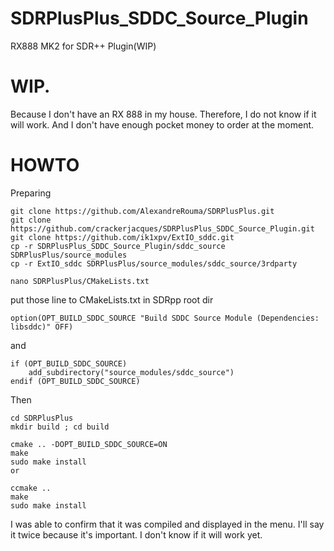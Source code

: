 # SDRPlusPlus_SDDC_Source_Plugin
RX888 MK2 for SDR++ Plugin(WIP)


# WIP.
Because I don't have an RX 888 in my house.
Therefore, I do not know if it will work.
And I don't have enough pocket money to order at the moment.

# HOWTO

Preparing
```
git clone https://github.com/AlexandreRouma/SDRPlusPlus.git
git clone https://github.com/crackerjacques/SDRPlusPlus_SDDC_Source_Plugin.git
git clone https://github.com/ik1xpv/ExtIO_sddc.git
cp -r SDRPlusPlus_SDDC_Source_Plugin/sddc_source SDRPlusPlus/source_modules
cp -r ExtIO_sddc SDRPlusPlus/source_modules/sddc_source/3rdparty

nano SDRPlusPlus/CMakeLists.txt

```
put those line to CMakeLists.txt in SDRpp root dir

```
option(OPT_BUILD_SDDC_SOURCE "Build SDDC Source Module (Dependencies: libsddc)" OFF)
```
and

```
if (OPT_BUILD_SDDC_SOURCE)
    add_subdirectory("source_modules/sddc_source")
endif (OPT_BUILD_SDDC_SOURCE)
```

Then

```
cd SDRPlusPlus
mkdir build ; cd build

cmake .. -DOPT_BUILD_SDDC_SOURCE=ON
make
sudo make install
or

ccmake ..
make
sudo make install

```

I was able to confirm that it was compiled and displayed in the menu.
I'll say it twice because it's important.
I don't know if it will work yet.
